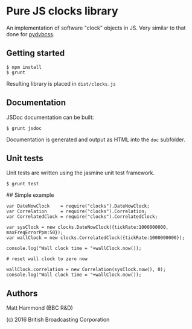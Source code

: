 # Pure JS clocks library

An implementation of software "clock" objects in JS. Very similar to that
done for [pydvbcss](https://github.com/bbc/pydvbcss).

## Getting started

    $ npm install
    $ grunt
    
Resulting library is placed in `dist/clocks.js`

## Documentation

JSDoc documentation can be built:

    $ grunt jsdoc

Documentation is generated and output as HTML into the `doc` subfolder.
    
## Unit tests

Unit tests are written using the jasmine unit test framework.

    $ grunt test

## Simple example

    var DateNowClock    = require("clocks").DateNowClock;
    var Correlation     = require("clocks").Correlation;
    var CorrelatedClock = require("clocks").CorrelatedClock;
    
    var sysClock = new clocks.DateNowClock({tickRate:1000000000, maxFreqErrorPpm:50});
    var wallClock = new clocks.CorrelatedClock({tickRate:1000000000});
    
    console.log("Wall clock time = "+wallClock.now());
    
    # reset wall clock to zero now

    wallClock.correlation = new Correlation(sysClock.now(), 0);
    console.log("Wall clock time = "+wallClock.now());
    


## Authors

Matt Hammond (BBC R&D)

(c) 2016 British Broadcasting Corporation

